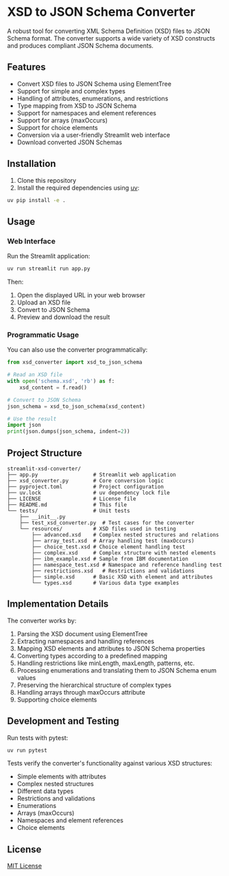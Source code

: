 # XSD to JSON Schema Converter

A robust tool for converting XML Schema Definition (XSD) files to JSON Schema format. The converter supports a wide variety of XSD constructs and produces compliant JSON Schema documents.

## Features

- Convert XSD files to JSON Schema using ElementTree
- Support for simple and complex types
- Handling of attributes, enumerations, and restrictions
- Type mapping from XSD to JSON Schema
- Support for namespaces and element references
- Support for arrays (maxOccurs)
- Support for choice elements
- Conversion via a user-friendly Streamlit web interface
- Download converted JSON Schemas

## Installation

1. Clone this repository
2. Install the required dependencies using [uv](https://github.com/astral-sh/uv):

```bash
uv pip install -e .
```

## Usage

### Web Interface

Run the Streamlit application:

```bash
uv run streamlit run app.py
```

Then:
1. Open the displayed URL in your web browser
2. Upload an XSD file
3. Convert to JSON Schema
4. Preview and download the result

### Programmatic Usage

You can also use the converter programmatically:

```python
from xsd_converter import xsd_to_json_schema

# Read an XSD file
with open('schema.xsd', 'rb') as f:
    xsd_content = f.read()

# Convert to JSON Schema
json_schema = xsd_to_json_schema(xsd_content)

# Use the result
import json
print(json.dumps(json_schema, indent=2))
```

## Project Structure

```
streamlit-xsd-converter/
├── app.py                  # Streamlit web application
├── xsd_converter.py        # Core conversion logic
├── pyproject.toml          # Project configuration
├── uv.lock                 # uv dependency lock file
├── LICENSE                 # License file
├── README.md               # This file
└── tests/                  # Unit tests
    ├── __init__.py
    ├── test_xsd_converter.py  # Test cases for the converter
    └── resources/          # XSD files used in testing
        ├── advanced.xsd    # Complex nested structures and relations
        ├── array_test.xsd  # Array handling test (maxOccurs)  
        ├── choice_test.xsd # Choice element handling test
        ├── complex.xsd     # Complex structure with nested elements
        ├── ibm_example.xsd # Sample from IBM documentation
        ├── namespace_test.xsd # Namespace and reference handling test
        ├── restrictions.xsd   # Restrictions and validations
        ├── simple.xsd      # Basic XSD with element and attributes
        └── types.xsd       # Various data type examples
```

## Implementation Details

The converter works by:
1. Parsing the XSD document using ElementTree
2. Extracting namespaces and handling references
3. Mapping XSD elements and attributes to JSON Schema properties
4. Converting types according to a predefined mapping
5. Handling restrictions like minLength, maxLength, patterns, etc.
6. Processing enumerations and translating them to JSON Schema enum values
7. Preserving the hierarchical structure of complex types
8. Handling arrays through maxOccurs attribute
9. Supporting choice elements

## Development and Testing

Run tests with pytest:

```bash
uv run pytest
```

Tests verify the converter's functionality against various XSD structures:
- Simple elements with attributes
- Complex nested structures
- Different data types
- Restrictions and validations
- Enumerations
- Arrays (maxOccurs)
- Namespaces and element references
- Choice elements

## License

[MIT License](LICENSE)
